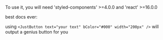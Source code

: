 To use it, you will need 'styled-components' >=4.0.0 and 'react' >=16.0.0 <br/>

best docs ever:<br/>

using `<JustButton text="your text" bColor="#000" width="200px" />` will output a genius button for you
